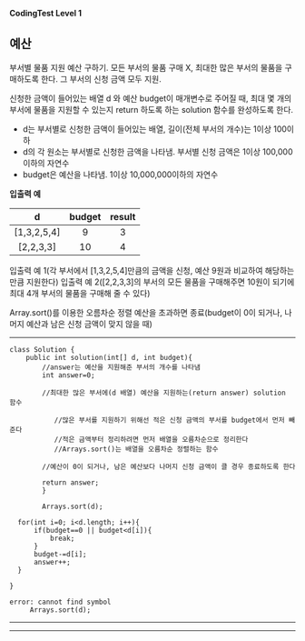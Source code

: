 **CodingTest Level 1**

## 예산
부서별 물품 지원 예산 구하기.
모든 부서의 물품 구매 X, 최대한 많은 부서의 물품을 구매하도록 한다.
그 부서의 신청 금액 모두 지원.

신청한 금액이 들어있는 배열 d 와 예산 budget이 매개변수로 주어질 때,
최대 몇 개의 부서에 물품을 지원할 수 있는지 return 하도록 하는 solution 함수를 완성하도록 한다.

- d는 부서별로 신청한 금액이 들어있는 배열, 길이(전체 부서의 개수)는 1이상 100이하
- d의 각 원소는 부서별로 신청한 금액을 나타냄. 부서별 신청 금액은 1이상 100,000이하의 자연수
- budget은 예산을 나타냄. 1이상 10,000,000이하의 자연수


__입출력 예__

| d | budget | result |
|:---:|:---:|:---:|
| [1,3,2,5,4] | 9 | 3 |
| [2,2,3,3] | 10 | 4 |

입출력 예 1(각 부서에서 [1,3,2,5,4]만큼의 금액을 신청, 예산 9원과 비교하여 해당하는 만큼 지원한다)
입출력 예 2([2,2,3,3]의 부서의 모든 물품을 구매해주면 10원이 되기에 최대 4개 부서의 물품을 구매해 줄 수 있다)


Array.sort()를 이용한 오름차순 정렬
예산을 초과하면 종료(budget이 0이 되거나, 나머지 예산과 남은 신청 금액이 맞지 않을 때)


---
	class Solution {
		public int solution(int[] d, int budget){
			//answer는 예산을 지원해준 부서의 개수를 나타냄
			int answer=0;
			
			//최대한 많은 부서에(d 배열) 예산을 지원하는(return answer) solution 함수
      
		       //많은 부서를 지원하기 위해선 적은 신청 금액의 부서를 budget에서 먼저 빼준다
		       //적은 금액부터 정리하려면 먼저 배열을 오름차순으로 정리한다
		       //Arrays.sort()는 배열을 오름차순 정렬하는 함수
			
			//예산이 0이 되거나, 남은 예산보다 나머지 신청 금액이 클 경우 종료하도록 한다
			
			return answer;
			}
			
			Arrays.sort(d);
      
      for(int i=0; i<d.length; i++){
          if(budget==0 || budget<d[i]){
              break;
          }
          budget-=d[i];
          answer++;
      }
      
	}
	
	error: cannot find symbol
     	 Arrays.sort(d);
---

***



